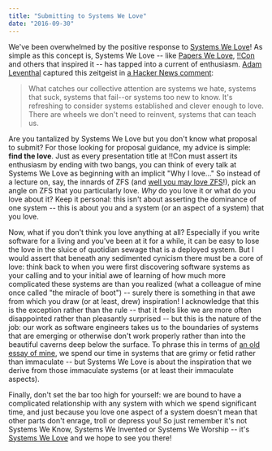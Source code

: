 ```yaml
---
title: "Submitting to Systems We Love"
date: "2016-09-30"
---
```


We've been overwhelmed by the positive response to [Systems We Love](http://systemswe.love/)! As simple as this concept is, Systems We Love -- like [Papers We Love](http://paperswelove.org/), [!!Con](http://bangbangcon.com/) and others that inspired it -- has tapped into a current of enthusiasm. [Adam Leventhal](https://twitter.com/ahl) captured this zeitgeist in [a Hacker News comment](https://news.ycombinator.com/item?id=12585935):

> What catches our collective attention are systems we hate, systems that suck, systems that fail--or systems too new to know. It's refreshing to consider systems established and clever enough to love. There are wheels we don't need to reinvent, systems that can teach us.

Are you tantalized by Systems We Love but you don't know what proposal to submit? For those looking for proposal guidance, my advice is simple: **find the love**. Just as every presentation title at !!Con must assert its enthusiasm by ending with two bangs, you can think of every talk at Systems We Love as beginning with an implicit "Why I love..." So instead of a lecture on, say, the innards of ZFS (and [well you may love ZFS](https://forums.freebsd.org/threads/19885/)!), pick an angle on ZFS that you particularly love. _Why_ do you love it or what do you love about it? Keep it personal: this isn't about asserting the dominance of one system -- this is about you and a system (or an aspect of a system) that you love.

Now, what if you don't think you love anything at all? Especially if you write software for a living and you've been at it for a while, it can be easy to lose the love in the sluice of quotidian sewage that is a deployed system. But I would assert that beneath any sedimented cynicism there must be a core of love: think back to when you were first discovering software systems as your calling and to your initial awe of learning of how much more complicated these systems are than you realized (what a colleague of mine once called "the miracle of boot") -- surely there is something in that awe from which you draw (or at least, drew) inspiration! I acknowledge that this is the exception rather than the rule -- that it feels like we are more often disappointed rather than pleasantly surprised -- but this is the nature of the job: our work as software engineers takes us to the boundaries of systems that are emerging or otherwise don't work properly rather than into the beautiful caverns deep below the surface. To phrase this in terms of [an old essay of mine](http://dtrace.org/blogs/bmc/2015/09/03/software-immaculate-fetid-and-grimy/), we spend our time in systems that are grimy or fetid rather than immaculate -- but Systems We Love is about the inspiration that we derive from those immaculate systems (or at least their immaculate aspects).

Finally, don't set the bar too high for yourself: we are bound to have a complicated relationship with any system with which we spend significant time, and just because you love one aspect of a system doesn't mean that other parts don't enrage, troll or depress you! So just remember it's not Systems We Know, Systems We Invented or Systems We Worship -- it's [Systems We Love](http://systemswe.love/) and we hope to see you there!

